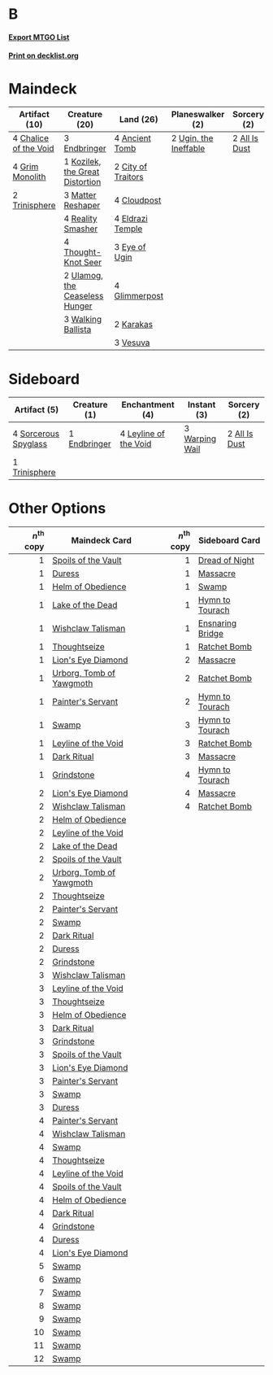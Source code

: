 # B

#### [Export MTGO List](../collection/B/B.txt)
#### [Print on decklist.org](http://decklist.org/?deckmain=2%09All%20Is%20Dust%0A4%09Ancient%20Tomb%0A4%09Chalice%20of%20the%20Void%0A2%09City%20of%20Traitors%0A4%09Cloudpost%0A4%09Eldrazi%20Temple%0A3%09Endbringer%0A3%09Eye%20of%20Ugin%0A4%09Glimmerpost%0A4%09Grim%20Monolith%0A2%09Karakas%0A1%09Kozilek,%20the%20Great%20Distortion%0A3%09Matter%20Reshaper%0A4%09Reality%20Smasher%0A4%09Thought-Knot%20Seer%0A2%09Trinisphere%0A2%09Ugin,%20the%20Ineffable%0A2%09Ulamog,%20the%20Ceaseless%20Hunger%0A3%09Vesuva%0A3%09Walking%20Ballista&deckside=2%09All%20Is%20Dust%0A1%09Endbringer%0A4%09Leyline%20of%20the%20Void%0A4%09Sorcerous%20Spyglass%0A1%09Trinisphere%0A3%09Warping%20Wail)
# Maindeck

|                                         Artifact (10)                                          |                                              Creature (20)                                               |                                         Land (26)                                         |                                        Planeswalker (2)                                        |                                      Sorcery (2)                                       |
|------------------------------------------------------------------------------------------------|----------------------------------------------------------------------------------------------------------|-------------------------------------------------------------------------------------------|------------------------------------------------------------------------------------------------|----------------------------------------------------------------------------------------|
|4 [Chalice of the Void](http://gatherer.wizards.com/Pages/Card/Details.aspx?multiverseid=442211)|3 [Endbringer](http://gatherer.wizards.com/Pages/Card/Details.aspx?multiverseid=407513)                   |4 [Ancient Tomb](http://gatherer.wizards.com/Pages/Card/Details.aspx?multiverseid=409567)  |2 [Ugin, the Ineffable](http://gatherer.wizards.com/Pages/Card/Details.aspx?multiverseid=460929)|2 [All Is Dust](http://gatherer.wizards.com/Pages/Card/Details.aspx?multiverseid=397750)|
|4 [Grim Monolith](http://gatherer.wizards.com/Pages/Card/Details.aspx?multiverseid=12626)       |1 [Kozilek, the Great Distortion](http://gatherer.wizards.com/Pages/Card/Details.aspx?multiverseid=407514)|2 [City of Traitors](http://gatherer.wizards.com/Pages/Card/Details.aspx?multiverseid=6168)|                                                                                                |                                                                                        |
|2 [Trinisphere](http://gatherer.wizards.com/Pages/Card/Details.aspx?multiverseid=43545)         |3 [Matter Reshaper](http://gatherer.wizards.com/Pages/Card/Details.aspx?multiverseid=407516)              |4 [Cloudpost](http://gatherer.wizards.com/Pages/Card/Details.aspx?multiverseid=49050)      |                                                                                                |                                                                                        |
|                                                                                                |4 [Reality Smasher](http://gatherer.wizards.com/Pages/Card/Details.aspx?multiverseid=407517)              |4 [Eldrazi Temple](http://gatherer.wizards.com/Pages/Card/Details.aspx?multiverseid=401710)|                                                                                                |                                                                                        |
|                                                                                                |4 [Thought-Knot Seer](http://gatherer.wizards.com/Pages/Card/Details.aspx?multiverseid=407519)            |3 [Eye of Ugin](http://gatherer.wizards.com/Pages/Card/Details.aspx?multiverseid=409569)   |                                                                                                |                                                                                        |
|                                                                                                |2 [Ulamog, the Ceaseless Hunger](http://gatherer.wizards.com/Pages/Card/Details.aspx?multiverseid=402079) |4 [Glimmerpost](http://gatherer.wizards.com/Pages/Card/Details.aspx?multiverseid=209043)   |                                                                                                |                                                                                        |
|                                                                                                |3 [Walking Ballista](http://gatherer.wizards.com/Pages/Card/Details.aspx?multiverseid=423848)             |2 [Karakas](http://gatherer.wizards.com/Pages/Card/Details.aspx?multiverseid=413782)       |                                                                                                |                                                                                        |
|                                                                                                |                                                                                                          |3 [Vesuva](http://gatherer.wizards.com/Pages/Card/Details.aspx?multiverseid=113543)        |                                                                                                |                                                                                        |


# Sideboard

|                                         Artifact (5)                                          |                                     Creature (1)                                      |                                        Enchantment (4)                                         |                                       Instant (3)                                       |                                      Sorcery (2)                                       |
|-----------------------------------------------------------------------------------------------|---------------------------------------------------------------------------------------|------------------------------------------------------------------------------------------------|-----------------------------------------------------------------------------------------|----------------------------------------------------------------------------------------|
|4 [Sorcerous Spyglass](http://gatherer.wizards.com/Pages/Card/Details.aspx?multiverseid=435407)|1 [Endbringer](http://gatherer.wizards.com/Pages/Card/Details.aspx?multiverseid=407513)|4 [Leyline of the Void](http://gatherer.wizards.com/Pages/Card/Details.aspx?multiverseid=107682)|3 [Warping Wail](http://gatherer.wizards.com/Pages/Card/Details.aspx?multiverseid=407522)|2 [All Is Dust](http://gatherer.wizards.com/Pages/Card/Details.aspx?multiverseid=397750)|
|1 [Trinisphere](http://gatherer.wizards.com/Pages/Card/Details.aspx?multiverseid=43545)        |                                                                                       |                                                                                                |                                                                                         |                                                                                        |


# Other Options

|*n*<sup>th</sup> copy|                                           Maindeck Card                                           |*n*<sup>th</sup> copy|                                      Sideboard Card                                      |
|--------------------:|---------------------------------------------------------------------------------------------------|--------------------:|------------------------------------------------------------------------------------------|
|                    1|[Spoils of the Vault](http://gatherer.wizards.com/Pages/Card/Details.aspx?multiverseid=46572)      |                    1|[Dread of Night](http://gatherer.wizards.com/Pages/Card/Details.aspx?multiverseid=14580)  |
|                    1|[Duress](http://gatherer.wizards.com/Pages/Card/Details.aspx?multiverseid=14557)                   |                    1|[Massacre](http://gatherer.wizards.com/Pages/Card/Details.aspx?multiverseid=21324)        |
|                    1|[Helm of Obedience](http://gatherer.wizards.com/Pages/Card/Details.aspx?multiverseid=3047)         |                    1|[Swamp](http://gatherer.wizards.com/Pages/Card/Details.aspx?multiverseid=439858)          |
|                    1|[Lake of the Dead](http://gatherer.wizards.com/Pages/Card/Details.aspx?multiverseid=3234)          |                    1|[Hymn to Tourach](http://gatherer.wizards.com/Pages/Card/Details.aspx?multiverseid=413634)|
|                    1|[Wishclaw Talisman](http://gatherer.wizards.com/Pages/Card/Details.aspx?multiverseid=473072)       |                    1|[Ensnaring Bridge](http://gatherer.wizards.com/Pages/Card/Details.aspx?multiverseid=15866)|
|                    1|[Thoughtseize](http://gatherer.wizards.com/Pages/Card/Details.aspx?multiverseid=438676)            |                    1|[Ratchet Bomb](http://gatherer.wizards.com/Pages/Card/Details.aspx?multiverseid=370623)   |
|                    1|[Lion's Eye Diamond](http://gatherer.wizards.com/Pages/Card/Details.aspx?multiverseid=3255)        |                    2|[Massacre](http://gatherer.wizards.com/Pages/Card/Details.aspx?multiverseid=21324)        |
|                    1|[Urborg, Tomb of Yawgmoth](http://gatherer.wizards.com/Pages/Card/Details.aspx?multiverseid=383425)|                    2|[Ratchet Bomb](http://gatherer.wizards.com/Pages/Card/Details.aspx?multiverseid=370623)   |
|                    1|[Painter's Servant](http://gatherer.wizards.com/Pages/Card/Details.aspx?multiverseid=420607)       |                    2|[Hymn to Tourach](http://gatherer.wizards.com/Pages/Card/Details.aspx?multiverseid=413634)|
|                    1|[Swamp](http://gatherer.wizards.com/Pages/Card/Details.aspx?multiverseid=439858)                   |                    3|[Hymn to Tourach](http://gatherer.wizards.com/Pages/Card/Details.aspx?multiverseid=413634)|
|                    1|[Leyline of the Void](http://gatherer.wizards.com/Pages/Card/Details.aspx?multiverseid=107682)     |                    3|[Ratchet Bomb](http://gatherer.wizards.com/Pages/Card/Details.aspx?multiverseid=370623)   |
|                    1|[Dark Ritual](http://gatherer.wizards.com/Pages/Card/Details.aspx?multiverseid=651)                |                    3|[Massacre](http://gatherer.wizards.com/Pages/Card/Details.aspx?multiverseid=21324)        |
|                    1|[Grindstone](http://gatherer.wizards.com/Pages/Card/Details.aspx?multiverseid=425810)              |                    4|[Hymn to Tourach](http://gatherer.wizards.com/Pages/Card/Details.aspx?multiverseid=413634)|
|                    2|[Lion's Eye Diamond](http://gatherer.wizards.com/Pages/Card/Details.aspx?multiverseid=3255)        |                    4|[Massacre](http://gatherer.wizards.com/Pages/Card/Details.aspx?multiverseid=21324)        |
|                    2|[Wishclaw Talisman](http://gatherer.wizards.com/Pages/Card/Details.aspx?multiverseid=473072)       |                    4|[Ratchet Bomb](http://gatherer.wizards.com/Pages/Card/Details.aspx?multiverseid=370623)   |
|                    2|[Helm of Obedience](http://gatherer.wizards.com/Pages/Card/Details.aspx?multiverseid=3047)         |                     |                                                                                          |
|                    2|[Leyline of the Void](http://gatherer.wizards.com/Pages/Card/Details.aspx?multiverseid=107682)     |                     |                                                                                          |
|                    2|[Lake of the Dead](http://gatherer.wizards.com/Pages/Card/Details.aspx?multiverseid=3234)          |                     |                                                                                          |
|                    2|[Spoils of the Vault](http://gatherer.wizards.com/Pages/Card/Details.aspx?multiverseid=46572)      |                     |                                                                                          |
|                    2|[Urborg, Tomb of Yawgmoth](http://gatherer.wizards.com/Pages/Card/Details.aspx?multiverseid=383425)|                     |                                                                                          |
|                    2|[Thoughtseize](http://gatherer.wizards.com/Pages/Card/Details.aspx?multiverseid=438676)            |                     |                                                                                          |
|                    2|[Painter's Servant](http://gatherer.wizards.com/Pages/Card/Details.aspx?multiverseid=420607)       |                     |                                                                                          |
|                    2|[Swamp](http://gatherer.wizards.com/Pages/Card/Details.aspx?multiverseid=439858)                   |                     |                                                                                          |
|                    2|[Dark Ritual](http://gatherer.wizards.com/Pages/Card/Details.aspx?multiverseid=651)                |                     |                                                                                          |
|                    2|[Duress](http://gatherer.wizards.com/Pages/Card/Details.aspx?multiverseid=14557)                   |                     |                                                                                          |
|                    2|[Grindstone](http://gatherer.wizards.com/Pages/Card/Details.aspx?multiverseid=425810)              |                     |                                                                                          |
|                    3|[Wishclaw Talisman](http://gatherer.wizards.com/Pages/Card/Details.aspx?multiverseid=473072)       |                     |                                                                                          |
|                    3|[Leyline of the Void](http://gatherer.wizards.com/Pages/Card/Details.aspx?multiverseid=107682)     |                     |                                                                                          |
|                    3|[Thoughtseize](http://gatherer.wizards.com/Pages/Card/Details.aspx?multiverseid=438676)            |                     |                                                                                          |
|                    3|[Helm of Obedience](http://gatherer.wizards.com/Pages/Card/Details.aspx?multiverseid=3047)         |                     |                                                                                          |
|                    3|[Dark Ritual](http://gatherer.wizards.com/Pages/Card/Details.aspx?multiverseid=651)                |                     |                                                                                          |
|                    3|[Grindstone](http://gatherer.wizards.com/Pages/Card/Details.aspx?multiverseid=425810)              |                     |                                                                                          |
|                    3|[Spoils of the Vault](http://gatherer.wizards.com/Pages/Card/Details.aspx?multiverseid=46572)      |                     |                                                                                          |
|                    3|[Lion's Eye Diamond](http://gatherer.wizards.com/Pages/Card/Details.aspx?multiverseid=3255)        |                     |                                                                                          |
|                    3|[Painter's Servant](http://gatherer.wizards.com/Pages/Card/Details.aspx?multiverseid=420607)       |                     |                                                                                          |
|                    3|[Swamp](http://gatherer.wizards.com/Pages/Card/Details.aspx?multiverseid=439858)                   |                     |                                                                                          |
|                    3|[Duress](http://gatherer.wizards.com/Pages/Card/Details.aspx?multiverseid=14557)                   |                     |                                                                                          |
|                    4|[Painter's Servant](http://gatherer.wizards.com/Pages/Card/Details.aspx?multiverseid=420607)       |                     |                                                                                          |
|                    4|[Wishclaw Talisman](http://gatherer.wizards.com/Pages/Card/Details.aspx?multiverseid=473072)       |                     |                                                                                          |
|                    4|[Swamp](http://gatherer.wizards.com/Pages/Card/Details.aspx?multiverseid=439858)                   |                     |                                                                                          |
|                    4|[Thoughtseize](http://gatherer.wizards.com/Pages/Card/Details.aspx?multiverseid=438676)            |                     |                                                                                          |
|                    4|[Leyline of the Void](http://gatherer.wizards.com/Pages/Card/Details.aspx?multiverseid=107682)     |                     |                                                                                          |
|                    4|[Spoils of the Vault](http://gatherer.wizards.com/Pages/Card/Details.aspx?multiverseid=46572)      |                     |                                                                                          |
|                    4|[Helm of Obedience](http://gatherer.wizards.com/Pages/Card/Details.aspx?multiverseid=3047)         |                     |                                                                                          |
|                    4|[Dark Ritual](http://gatherer.wizards.com/Pages/Card/Details.aspx?multiverseid=651)                |                     |                                                                                          |
|                    4|[Grindstone](http://gatherer.wizards.com/Pages/Card/Details.aspx?multiverseid=425810)              |                     |                                                                                          |
|                    4|[Duress](http://gatherer.wizards.com/Pages/Card/Details.aspx?multiverseid=14557)                   |                     |                                                                                          |
|                    4|[Lion's Eye Diamond](http://gatherer.wizards.com/Pages/Card/Details.aspx?multiverseid=3255)        |                     |                                                                                          |
|                    5|[Swamp](http://gatherer.wizards.com/Pages/Card/Details.aspx?multiverseid=439858)                   |                     |                                                                                          |
|                    6|[Swamp](http://gatherer.wizards.com/Pages/Card/Details.aspx?multiverseid=439858)                   |                     |                                                                                          |
|                    7|[Swamp](http://gatherer.wizards.com/Pages/Card/Details.aspx?multiverseid=439858)                   |                     |                                                                                          |
|                    8|[Swamp](http://gatherer.wizards.com/Pages/Card/Details.aspx?multiverseid=439858)                   |                     |                                                                                          |
|                    9|[Swamp](http://gatherer.wizards.com/Pages/Card/Details.aspx?multiverseid=439858)                   |                     |                                                                                          |
|                   10|[Swamp](http://gatherer.wizards.com/Pages/Card/Details.aspx?multiverseid=439858)                   |                     |                                                                                          |
|                   11|[Swamp](http://gatherer.wizards.com/Pages/Card/Details.aspx?multiverseid=439858)                   |                     |                                                                                          |
|                   12|[Swamp](http://gatherer.wizards.com/Pages/Card/Details.aspx?multiverseid=439858)                   |                     |                                                                                          |

